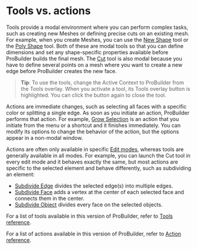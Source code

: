 # Tools vs. actions

Tools provide a modal environment where you can perform complex tasks, such as creating new Meshes or defining precise cuts on an existing mesh. For example, when you create Meshes, you can use the [New Shape](shape-tool.md) tool or the [Poly Shape](polyshape.md) tool. Both of these are modal tools so that you can define dimensions and set any shape-specific properties available before ProBuilder builds the final mesh. The [Cut](cut-tool.md) tool is also modal because you have to define several points on a mesh where you want to create a new edge before ProBuilder creates the new face.

> **Tip**: To use the tools, change the Active Context to ProBuilder from the Tools overlay. When you activate a tool, its Tools overlay button is highlighted. You can click the button again to close the tool.

Actions are immediate changes, such as selecting all faces with a specific color or splitting a single edge. As soon as you initiate an action, ProBuilder performs that action. For example, [Grow Selection](Selection_Grow.md) is an action that you initiate from the menu or a shortcut and it finishes immediately. You can modify its options to change the behavior of the action, but the options appear in a non-modal window.

Actions are often only available in specific [Edit modes](modes.md), whereas tools are generally available in all modes. For example, you can launch the Cut tool in every edit mode and it behaves exactly the same, but most actions are specific to the selected element and behave differently, such as subdividing an element:

* [Subdivide Edge](Edge_Subdivide.md) divides the selected edge(s) into multiple edges.
* [Subdivide Face](Face_Subdivide.md) adds a vertex at the center of each selected face and connects them in the center.
* [Subdivide Object](Object_Subdivide.md) divides every face on the selected objects.

For a list of tools available in this version of ProBuilder, refer to [Tools reference](ref_tools.md).

For a list of actions available in this version of ProBuilder, refer to [Action reference](ref_actions.md).
